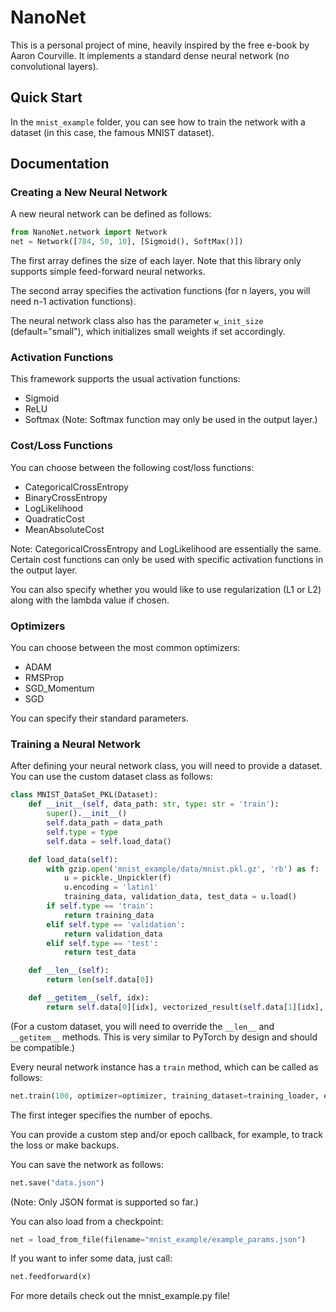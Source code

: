 # NanoNet

This is a personal project of mine, heavily inspired by the free e-book by Aaron Courville. It implements a standard dense neural network (no convolutional layers).

## Quick Start

In the `mnist_example` folder, you can see how to train the network with a dataset (in this case, the famous MNIST dataset).

## Documentation

### Creating a New Neural Network

A new neural network can be defined as follows:

```python
from NanoNet.network import Network
net = Network([784, 50, 10], [Sigmoid(), SoftMax()])
```

The first array defines the size of each layer. Note that this library only supports simple feed-forward neural networks.

The second array specifies the activation functions (for n layers, you will need n-1 activation functions).

The neural network class also has the parameter `w_init_size` (default="small"), which initializes small weights if set accordingly.

### Activation Functions

This framework supports the usual activation functions:

- Sigmoid
- ReLU
- Softmax (Note: Softmax function may only be used in the output layer.)

### Cost/Loss Functions

You can choose between the following cost/loss functions:

- CategoricalCrossEntropy
- BinaryCrossEntropy
- LogLikelihood
- QuadraticCost
- MeanAbsoluteCost

Note: CategoricalCrossEntropy and LogLikelihood are essentially the same. Certain cost functions can only be used with specific activation functions in the output layer.

You can also specify whether you would like to use regularization (L1 or L2) along with the lambda value if chosen.

### Optimizers

You can choose between the most common optimizers:

- ADAM
- RMSProp
- SGD_Momentum
- SGD

You can specify their standard parameters.

### Training a Neural Network

After defining your neural network class, you will need to provide a dataset. You can use the custom dataset class as follows:

```python
class MNIST_DataSet_PKL(Dataset):
    def __init__(self, data_path: str, type: str = 'train'):
        super().__init__()
        self.data_path = data_path
        self.type = type
        self.data = self.load_data()

    def load_data(self):
        with gzip.open('mnist_example/data/mnist.pkl.gz', 'rb') as f:
            u = pickle._Unpickler(f)
            u.encoding = 'latin1'
            training_data, validation_data, test_data = u.load()
        if self.type == 'train':
            return training_data
        elif self.type == 'validation':
            return validation_data
        elif self.type == 'test':
            return test_data

    def __len__(self):
        return len(self.data[0])

    def __getitem__(self, idx):
        return self.data[0][idx], vectorized_result(self.data[1][idx], 10) # format: (784), (10)
```

(For a custom dataset, you will need to override the `__len__` and `__getitem__` methods. This is very similar to PyTorch by design and should be compatible.)

Every neural network instance has a `train` method, which can be called as follows:

```python
net.train(100, optimizer=optimizer, training_dataset=training_loader, epoch_callback=epoch_callback)
```

The first integer specifies the number of epochs.

You can provide a custom step and/or epoch callback, for example, to track the loss or make backups.

You can save the network as follows:

```python
net.save("data.json")
```

(Note: Only JSON format is supported so far.)

You can also load from a checkpoint:

```python
net = load_from_file(filename="mnist_example/example_params.json")
```

If you want to infer some data, just call:

```python
net.feedforward(x)
```

For more details check out the mnist_example.py file!